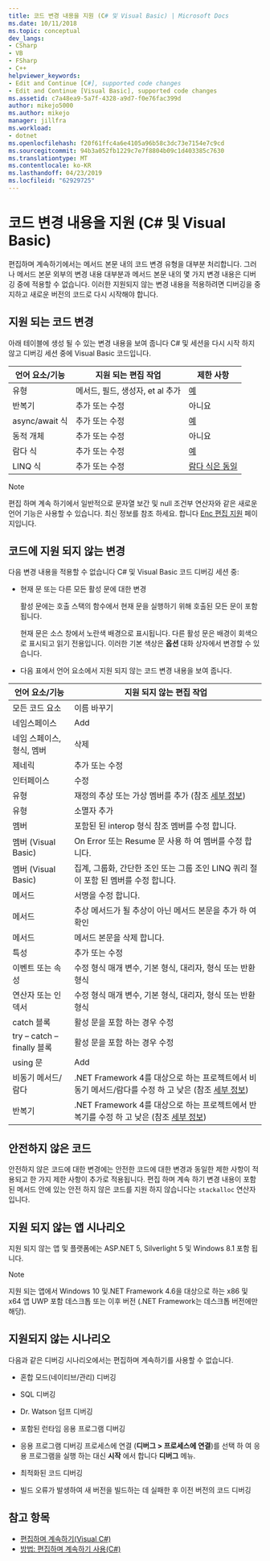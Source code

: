 ```yaml
---
title: 코드 변경 내용을 지원 (C# 및 Visual Basic) | Microsoft Docs
ms.date: 10/11/2018
ms.topic: conceptual
dev_langs:
- CSharp
- VB
- FSharp
- C++
helpviewer_keywords:
- Edit and Continue [C#], supported code changes
- Edit and Continue [Visual Basic], supported code changes
ms.assetid: c7a48ea9-5a7f-4328-a9d7-f0e76fac399d
author: mikejo5000
ms.author: mikejo
manager: jillfra
ms.workload:
- dotnet
ms.openlocfilehash: f20f61ffc4a6e4105a96b58c3dc73e7154e7c9cd
ms.sourcegitcommit: 94b3a052fb1229c7e7f8804b09c1d403385c7630
ms.translationtype: MT
ms.contentlocale: ko-KR
ms.lasthandoff: 04/23/2019
ms.locfileid: "62929725"
---
```

# <a name="supported-code-changes-c-and-visual-basic"></a>코드 변경 내용을 지원 (C# 및 Visual Basic)
편집하며 계속하기에서는 메서드 본문 내의 코드 변경 유형을 대부분 처리합니다. 그러나 메서드 본문 외부의 변경 내용 대부분과 메서드 본문 내의 몇 가지 변경 내용은 디버깅 중에 적용할 수 없습니다. 이러한 지원되지 않는 변경 내용을 적용하려면 디버깅을 중지하고 새로운 버전의 코드로 다시 시작해야 합니다.

## <a name="supported-changes-to-code"></a>지원 되는 코드 변경

아래 테이블에 생성 될 수 있는 변경 내용을 보여 줍니다 C# 및 세션을 다시 시작 하지 않고 디버깅 세션 중에 Visual Basic 코드입니다.

|언어 요소/기능|지원 되는 편집 작업|제한 사항|
|-|-|-|
|유형|메서드, 필드, 생성자, et al 추가|[예](https://github.com/dotnet/roslyn/wiki/EnC-Supported-Edits)|
|반복기|추가 또는 수정|아니요|
|async/await 식|추가 또는 수정|[예](https://github.com/dotnet/roslyn/wiki/EnC-Supported-Edits)|
|동적 개체|추가 또는 수정|아니요|
|람다 식|추가 또는 수정|[예](https://github.com/dotnet/roslyn/wiki/EnC-Supported-Edits)|
|LINQ 식|추가 또는 수정|[람다 식은 동일](https://github.com/dotnet/roslyn/wiki/EnC-Supported-Edits)|

> [!NOTE]
> 편집 하며 계속 하기에서 일반적으로 문자열 보간 및 null 조건부 연산자와 같은 새로운 언어 기능은 사용할 수 있습니다. 최신 정보를 참조 하세요. 합니다 [Enc 편집 지원](https://github.com/dotnet/roslyn/wiki/EnC-Supported-Edits) 페이지입니다.

## <a name="unsupported-changes-to-code"></a>코드에 지원 되지 않는 변경
 다음 변경 내용을 적용할 수 없습니다 C# 및 Visual Basic 코드 디버깅 세션 중:

- 현재 문 또는 다른 모든 활성 문에 대한 변경

     활성 문에는 호출 스택의 함수에서 현재 문을 실행하기 위해 호출된 모든 문이 포함됩니다.

     현재 문은 소스 창에서 노란색 배경으로 표시됩니다. 다른 활성 문은 배경이 회색으로 표시되고 읽기 전용입니다. 이러한 기본 색상은 **옵션** 대화 상자에서 변경할 수 있습니다.

- 다음 표에서 언어 요소에서 지원 되지 않는 코드 변경 내용을 보여 줍니다.

|언어 요소/기능|지원 되지 않는 편집 작업|
|-|-|
|모든 코드 요소|이름 바꾸기|
|네임스페이스|Add|
|네임 스페이스, 형식, 멤버|삭제|
|제네릭|추가 또는 수정|
|인터페이스|수정|
|유형|재정의 추상 또는 가상 멤버를 추가 (참조 [세부 정보](https://github.com/dotnet/roslyn/wiki/EnC-Supported-Edits))|
|유형|소멸자 추가|
|멤버|포함된 된 interop 형식 참조 멤버를 수정 합니다.|
|멤버 (Visual Basic)|On Error 또는 Resume 문 사용 하 여 멤버를 수정 합니다.|
|멤버 (Visual Basic)|집계, 그룹화, 간단한 조인 또는 그룹 조인 LINQ 쿼리 절이 포함 된 멤버를 수정 합니다.|
|메서드|서명을 수정 합니다.|
|메서드|추상 메서드가 될 추상이 아닌 메서드 본문을 추가 하 여 확인|
|메서드|메서드 본문을 삭제 합니다.|
|특성|추가 또는 수정|
|이벤트 또는 속성|수정 형식 매개 변수, 기본 형식, 대리자, 형식 또는 반환 형식 |
|연산자 또는 인덱서|수정 형식 매개 변수, 기본 형식, 대리자, 형식 또는 반환 형식 |
|catch 블록|활성 문을 포함 하는 경우 수정|
|try – catch – finally 블록|활성 문을 포함 하는 경우 수정|
|using 문|Add|
|비동기 메서드/람다|.NET Framework 4를 대상으로 하는 프로젝트에서 비동기 메서드/람다를 수정 하 고 낮은 (참조 [세부 정보](https://github.com/dotnet/roslyn/wiki/EnC-Supported-Edits))|
|반복기|.NET Framework 4를 대상으로 하는 프로젝트에서 반복기를 수정 하 고 낮은 (참조 [세부 정보](https://github.com/dotnet/roslyn/wiki/EnC-Supported-Edits))|

## <a name="unsafe-code"></a>안전하지 않은 코드
 안전하지 않은 코드에 대한 변경에는 안전한 코드에 대한 변경과 동일한 제한 사항이 적용되고 한 가지 제한 사항이 추가로 적용됩니다. 편집 하며 계속 하기 변경 내용이 포함 된 메서드 안에 있는 안전 하지 않은 코드를 지원 하지 않습니다는 `stackalloc` 연산자입니다.

## <a name="unsupported-app-scenarios"></a>지원 되지 않는 앱 시나리오

지원 되지 않는 앱 및 플랫폼에는 ASP.NET 5, Silverlight 5 및 Windows 8.1 포함 됩니다.

> [!NOTE]
> 지원 되는 앱에서 Windows 10 및.NET Framework 4.6을 대상으로 하는 x86 및 x64 앱 UWP 포함 데스크톱 또는 이후 버전 (.NET Framework는 데스크톱 버전에만 해당).

## <a name="unsupported-scenarios"></a>지원되지 않는 시나리오
 다음과 같은 디버깅 시나리오에서는 편집하며 계속하기를 사용할 수 없습니다.

- 혼합 모드(네이티브/관리) 디버깅

- SQL 디버깅

- Dr. Watson 덤프 디버깅

- 포함된 런타임 응용 프로그램 디버깅

- 응용 프로그램 디버깅 프로세스에 연결 (**디버그 > 프로세스에 연결**)를 선택 하 여 응용 프로그램을 실행 하는 대신 **시작** 에서 합니다 **디버그** 메뉴.

- 최적화된 코드 디버깅

- 빌드 오류가 발생하여 새 버전을 빌드하는 데 실패한 후 이전 버전의 코드 디버깅

## <a name="see-also"></a>참고 항목
- [편집하며 계속하기(Visual C#)](../debugger/edit-and-continue-visual-csharp.md)
- [방법: 편집하며 계속하기 사용(C#)](../debugger/how-to-use-edit-and-continue-csharp.md)